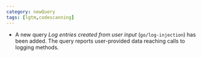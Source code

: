 ```yaml
---
category: newQuery
tags: [lgtm,codescanning]
---
```

* A new query _Log entries created from user input_ (`go/log-injection`) has been added. The query reports user-provided data reaching calls to logging methods.
